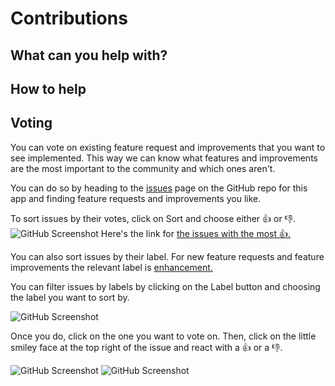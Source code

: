 # Contributions
## What can you help with?
## How to help
## Voting
You can vote on existing feature request and improvements that you want to see implemented. This way we can know what features and improvements are the most important to the community and which ones aren't.

You can do so by heading to the [issues](https://github.com/hiocas/GWA-App/issues) page on the GitHub repo for this app and finding feature requests and improvements you like.

To sort issues by their votes, click on Sort and choose either 👍 or 👎.
![GitHub Screenshot](https://via.placeholder.com/468x300?text=Voting3+Screenshot+Here)
Here's the link for [the issues with the most 👍.](https://github.com/hiocas/GWA-App/issues?q=is%3Aissue+is%3Aopen+sort%3Areactions-%2B1-desc)

You can also sort issues by their label. For new feature requests and feature improvements the relevant label is [enhancement.](https://github.com/hiocas/GWA-App/issues?q=is%3Aissue+is%3Aopen+sort%3Areactions-%2B1-desc+label%3Aenhancement)

You can filter issues by labels by clicking on the Label button and choosing the label you want to sort by.

![GitHub Screenshot](https://via.placeholder.com/468x300?text=Voting4+Screenshot+Here)

Once you do, click on the one you want to vote on. Then, click on the little smiley face at the top right of the issue and react with a 👍 or a 👎.

![GitHub Screenshot](https://via.placeholder.com/468x300?text=Voting1+Screenshot+Here)
![GitHub Screenshot](https://via.placeholder.com/468x300?text=Voting2+Screenshot+Here)